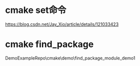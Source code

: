 # cmake set命令

https://blog.csdn.net/Jay_Xio/article/details/121033423


# cmake find_package

DemoExampleRepo\cmake\demo\find_package_module_demo1
